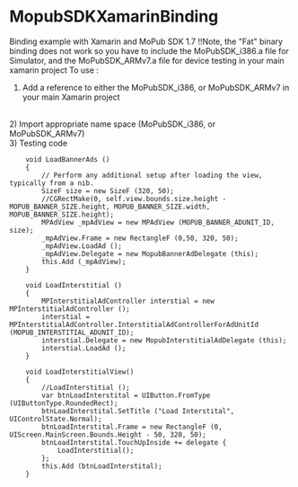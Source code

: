 MopubSDKXamarinBinding
======================

Binding example with Xamarin and MoPub SDK 1.7
!!Note, the "Fat" binary binding does not work so you have to include the MoPubSDK_i386.a file for Simulator, 
and the MoPubSDK_ARMv7.a file for device testing in your main xamarin project
To use : 
<br/>
1) Add a reference to either the MoPubSDK_i386, or MoPubSDK_ARMv7 in your main Xamarin project
<br/>
2) Import appropriate name space (MoPubSDK_i386, or MoPubSDK_ARMv7)
<br/>
3) Testing code


		void LoadBannerAds ()
		{
			// Perform any additional setup after loading the view, typically from a nib.
			SizeF size = new SizeF (320, 50);
			//CGRectMake(0, self.view.bounds.size.height - MOPUB_BANNER_SIZE.height, MOPUB_BANNER_SIZE.width, MOPUB_BANNER_SIZE.height);
			MPAdView _mpAdView = new MPAdView (MOPUB_BANNER_ADUNIT_ID, size);
			_mpAdView.Frame = new RectangleF (0,50, 320, 50);
			_mpAdView.LoadAd ();
			_mpAdView.Delegate = new MopubBannerAdDelegate (this);
			this.Add (_mpAdView);
		}

		void LoadInterstitial ()
		{
			MPInterstitialAdController interstial = new MPInterstitialAdController ();
			interstial = MPInterstitialAdController.InterstitialAdControllerForAdUnitId (MOPUB_INTERSTITIAL_ADUNIT_ID);
			interstial.Delegate = new MopubInterstitialAdDelegate (this);
			interstial.LoadAd ();
		}

		void LoadInterstitialView()
		{
			//LoadInterstitial ();
			var btnLoadInterstital = UIButton.FromType (UIButtonType.RoundedRect);
			btnLoadInterstital.SetTitle ("Load Interstital", UIControlState.Normal);
			btnLoadInterstital.Frame = new RectangleF (0, UIScreen.MainScreen.Bounds.Height - 50, 320, 50);
			btnLoadInterstital.TouchUpInside += delegate {
				LoadInterstitial();
			};
			this.Add (btnLoadInterstital);
		}
